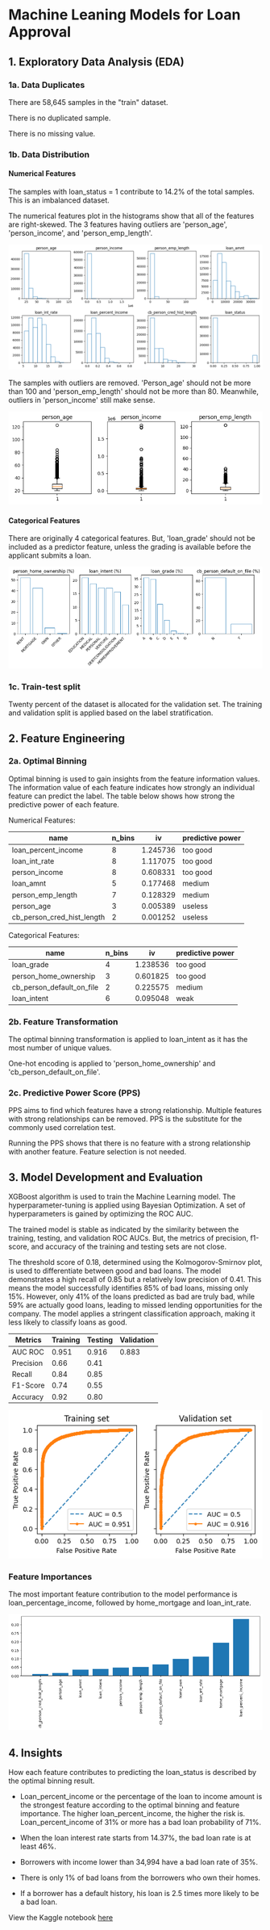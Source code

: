 # Machine Leaning Models for Loan Approval

## 1. Exploratory Data Analysis (EDA)
### 1a. Data Duplicates

There are 58,645 samples in the "train" dataset.

There is no duplicated sample.

There is no missing value.

### 1b. Data Distribution
#### Numerical Features

The samples with loan_status = 1 contribute to 14.2% of the total samples. This is an imbalanced dataset.

The numerical features plot in the histograms show that all of the features are right-skewed. The 3 features having outliers are 'person_age', 'person_income', and 'person_emp_length'.

![alt text](images/numerical_features.png)

The samples with outliers are removed. 'Person_age' should not be more than 100 and 'person_emp_length' should not be more than 80. Meanwhile, outliers in 'person_income' still make sense.

![alt text](images/feature_boxplots.png)

#### Categorical Features

There are originally 4 categorical features. But, 'loan_grade' should not be included as a predictor feature, unless the grading is available before the applicant submits a loan.

![alt text](images/categorical_features.png)

### 1c. Train-test split

Twenty percent of the dataset is allocated for the validation set. The training and validation split is applied based on the label stratification. 

## 2. Feature Engineering

### 2a. Optimal Binning

Optimal binning is used to gain insights from the feature information values. The information value of each feature indicates how strongly an individual feature can predict the label. The table below shows how strong the predictive power of each feature.

Numerical Features:

| name     | n_bins    | iv | predictive power |
| -------- | -------- | ------- |  ------- |
| loan_percent_income  | 8  | 1.245736 | too good |
| loan_int_rate | 8 | 1.117075 | too good |
| person_income  | 8 | 0.608331 | too good |
| loan_amnt | 5  | 0.177468 | medium |
| person_emp_length | 7 | 0.128329 | medium |
| person_age | 3 | 0.005389 | useless |
| cb_person_cred_hist_length | 2 | 0.001252 | useless |

Categorical Features:

| name     | n_bins    | iv | predictive power |
| -------- | -------- | ------- |  ------- |
| loan_grade  | 4  | 1.238536 | too good |
| person_home_ownership | 3 | 0.601825 | too good |
| cb_person_default_on_file  | 2 | 0.225575 | medium |
| loan_intent | 6  | 0.095048 | weak |

### 2b. Feature Transformation

The optimal binning transformation is applied to loan_intent as it has the most number of unique values.

One-hot encoding is applied to 'person_home_ownership' and 'cb_person_default_on_file'.

### 2c. Predictive Power Score (PPS)

PPS aims to find which features have a strong relationship. Multiple features with strong relationships can be removed. PPS is the substitute for the commonly used correlation test. 

Running the PPS shows that there is no feature with a strong relationship with another feature. Feature selection is not needed.

## 3. Model Development and Evaluation

XGBoost algorithm is used to train the Machine Learning model. The hyperparameter-tuning is applied using Bayesian Optimization. A set of hyperparameters is gained by optimizing the ROC AUC.

The trained model is stable as indicated by the similarity between the training, testing, and validation ROC AUCs. But, the metrics of precision, f1-score, and accuracy of the training and testing sets are not close.

The threshold score of 0.18, determined using the Kolmogorov-Smirnov plot, is used to differentiate between good and bad loans. The model demonstrates a high recall of 0.85 but a relatively low precision of 0.41. This means the model successfully identifies 85% of bad loans, missing only 15%. However, only 41% of the loans predicted as bad are truly bad, while 59% are actually good loans, leading to missed lending opportunities for the company. The model applies a stringent classification approach, making it less likely to classify loans as good.


| Metrics | Training | Testing | Validation |
| ------ | ------ | ------ | ------ |
| AUC ROC | 0.951 | 0.916 | 0.883 |
| Precision | 0.66 | 0.41 |  |
| Recall | 0.84 | 0.85 |  |
| F1-Score | 0.74 | 0.55 |  |
| Accuracy | 0.92 | 0.80 |  |

![alt text](images/roc_auc.png)

### Feature Importances

The most important feature contribution to the model performance is loan_percentage_income, followed by home_mortgage and loan_int_rate.

![alt text](images/feature_importances.png)

## 4. Insights

How each feature contributes to predicting the loan_status is described by the optimal binning result.

- Loan_percent_income or the percentage of the loan to income amount is the strongest feature according to the optimal binning and feature importance. 
The higher loan_percent_income, the higher the risk is. Loan_percent_income of 31% or more has a bad loan probability of 71%.

- When the loan interest rate starts from 14.37%, the bad loan rate is at least 46%.

- Borrowers with income lower than 34,994 have a bad loan rate of 35%.

- There is only 1% of bad loans from the borrowers who own their homes.

- If a borrower has a default history, his loan is 2.5 times more likely to be a bad loan.

View the Kaggle notebook [here](https://www.kaggle.com/code/rendyk/loan-approval)
